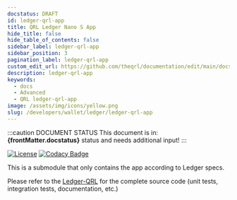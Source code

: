 ```yaml
---
docstatus: DRAFT
id: ledger-qrl-app
title: QRL Ledger Nano S App
hide_title: false
hide_table_of_contents: false
sidebar_label: ledger-qrl-app
sidebar_position: 3
pagination_label: ledger-qrl-app
custom_edit_url: https://github.com/theqrl/documentation/edit/main/docs/
description: ledger-qrl-app
keywords:
  - docs
  - Advanced
  - QRL ledger-qrl-app
image: /assets/img/icons/yellow.png
slug: /developers/wallet/ledger/ledger-qrl-app
---
```


:::caution DOCUMENT STATUS 
<span>This document is in: <b>{frontMatter.docstatus}</b> status and needs additional input!</span>
:::



[![License](https://img.shields.io/badge/License-Apache%202.0-blue.svg)](https://opensource.org/licenses/Apache-2.0)
[![Codacy Badge](https://api.codacy.com/project/badge/Grade/c1136098396444cabd0e6a22ed061dfa)](https://www.codacy.com/app/qrl/ledger-qrl-app?utm_source=github.com&amp;utm_medium=referral&amp;utm_content=theQRL/ledger-qrl-app&amp;utm_campaign=Badge_Grade)

This is a submodule that only contains the app according to Ledger specs.

Please refer to the [Ledger-QRL](https://github.com/theQRL/ledger-qrl) for the complete source code (unit tests, integration tests, documentation, etc.)